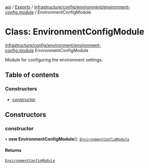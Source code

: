 [api](../README.md) / [Exports](../modules.md) / [infrastructure/config/environment/environment-config.module](../modules/infrastructure_config_environment_environment_config_module.md) / EnvironmentConfigModule

# Class: EnvironmentConfigModule

[infrastructure/config/environment/environment-config.module](../modules/infrastructure_config_environment_environment_config_module.md).EnvironmentConfigModule

Module for configuring the environment settings.

## Table of contents

### Constructors

- [constructor](infrastructure_config_environment_environment_config_module.EnvironmentConfigModule.md#constructor)

## Constructors

### constructor

• **new EnvironmentConfigModule**(): [`EnvironmentConfigModule`](infrastructure_config_environment_environment_config_module.EnvironmentConfigModule.md)

#### Returns

[`EnvironmentConfigModule`](infrastructure_config_environment_environment_config_module.EnvironmentConfigModule.md)
